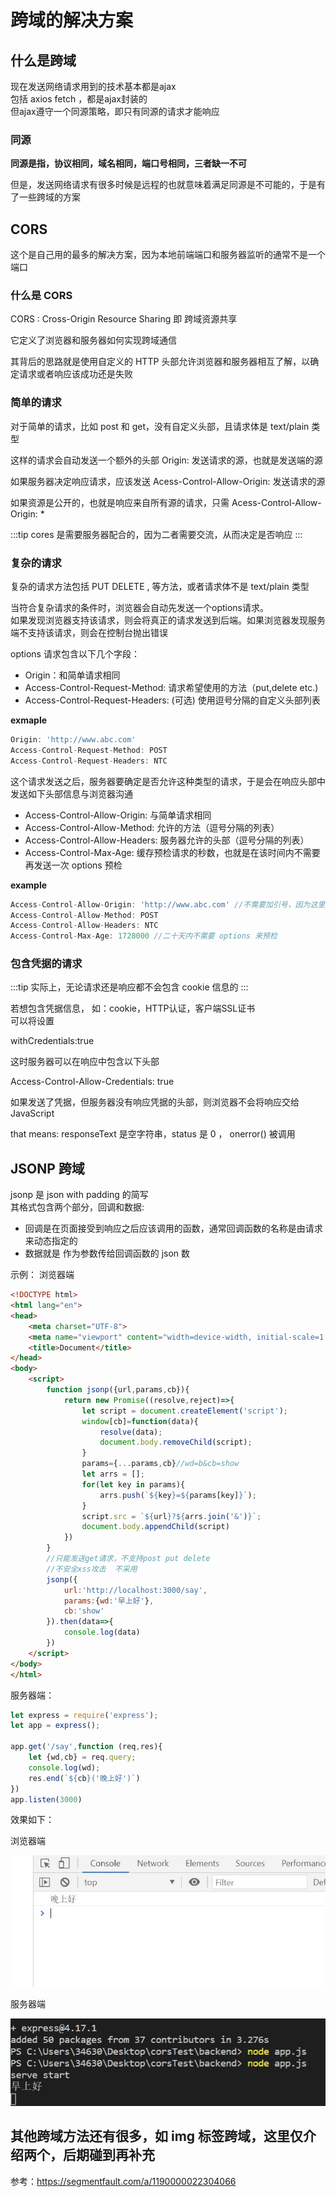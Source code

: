 # 跨域的解决方案
## 什么是跨域
现在发送网络请求用到的技术基本都是ajax    
包括 axios fetch ，都是ajax封装的    
但ajax遵守一个同源策略，即只有同源的请求才能响应    

### 同源
**同源是指，协议相同，域名相同，端口号相同，三者缺一不可**

但是，发送网络请求有很多时候是远程的也就意味着满足同源是不可能的，于是有了一些跨域的方案

## CORS
这个是自己用的最多的解决方案，因为本地前端端口和服务器监听的通常不是一个端口

### 什么是 CORS
CORS : Cross-Origin Resource Sharing 
即 跨域资源共享
    
它定义了浏览器和服务器如何实现跨域通信    

其背后的思路就是使用自定义的 HTTP 头部允许浏览器和服务器相互了解，以确定请求或者响应该成功还是失败

### 简单的请求

对于简单的请求，比如 post 和 get，没有自定义头部，且请求体是 text/plain 类型    

这样的请求会自动发送一个额外的头部 Origin: 发送请求的源，也就是发送端的源      

如果服务器决定响应请求，应该发送 Acess-Control-Allow-Origin: 发送请求的源

如果资源是公开的，也就是响应来自所有源的请求，只需 Acess-Control-Allow-Origin: *

:::tip
cores 是需要服务器配合的，因为二者需要交流，从而决定是否响应
:::

### 复杂的请求

复杂的请求方法包括 PUT DELETE , 等方法，或者请求体不是 text/plain 类型

当符合复杂请求的条件时，浏览器会自动先发送一个options请求。    
如果发现浏览器支持该请求，则会将真正的请求发送到后端。如果浏览器发现服务端不支持该请求，则会在控制台抛出错误

options 请求包含以下几个字段：    
* Origin：和简单请求相同
* Access-Control-Request-Method: 请求希望使用的方法（put,delete etc.)
* Access-Control-Request-Headers: (可选) 使用逗号分隔的自定义头部列表

**exmaple**
```js
Origin: 'http://www.abc.com'
Access-Control-Request-Method: POST
Access-Control-Request-Headers: NTC
```

这个请求发送之后，服务器要确定是否允许这种类型的请求，于是会在响应头部中发送如下头部信息与浏览器沟通
* Access-Control-Allow-Origin: 与简单请求相同
* Access-Control-Allow-Method: 允许的方法（逗号分隔的列表）
* Access-Control-Allow-Headers: 服务器允许的头部（逗号分隔的列表）
* Access-Control-Max-Age: 缓存预检请求的秒数，也就是在该时间内不需要再发送一次 options 预检

**example**
```js
Access-Control-Allow-Origin: 'http://www.abc.com' //不需要加引号，因为这里js代码连个斜杠是注释
Access-Control-Allow-Method: POST  
Access-Control-Allow-Headers: NTC
Access-Control-Max-Age: 1728000 //二十天内不需要 options 来预检
```
### 包含凭据的请求

:::tip
实际上，无论请求还是响应都不会包含 cookie 信息的
:::

若想包含凭据信息， 如：cookie，HTTP认证，客户端SSL证书    
可以将设置     

withCredentials:true

这时服务器可以在响应中包含以下头部      

Access-Control-Allow-Credentials: true    

如果发送了凭据，但服务器没有响应凭据的头部，则浏览器不会将响应交给 JavaScript    

that means: responseText 是空字符串，status 是 0 ， onerror() 被调用

## JSONP 跨域
jsonp 是 json with padding 的简写    
其格式包含两个部分，回调和数据:
* 回调是在页面接受到响应之后应该调用的函数，通常回调函数的名称是由请求来动态指定的
* 数据就是 作为参数传给回调函数的 json 数

示例：
浏览器端    

```html
<!DOCTYPE html>
<html lang="en">
<head>
    <meta charset="UTF-8">
    <meta name="viewport" content="width=device-width, initial-scale=1.0">
    <title>Document</title>
</head>
<body>
    <script>
        function jsonp({url,params,cb}){
            return new Promise((resolve,reject)=>{
                let script = document.createElement('script');
                window[cb]=function(data){
                    resolve(data);
                    document.body.removeChild(script);
                }
                params={...params,cb}//wd=b&cb=show
                let arrs = [];
                for(let key in params){
                    arrs.push(`${key}=${params[key]}`);
                }
                script.src = `${url}?${arrs.join('&')}`;
                document.body.appendChild(script)
            })
        }
        //只能发送get请求，不支持post put delete
        //不安全xss攻击  不采用
        jsonp({
            url:'http://localhost:3000/say',
            params:{wd:'早上好'},
            cb:'show'
        }).then(data=>{
            console.log(data)
        })
    </script>
</body>
</html>
```

服务器端：    

```js
let express = require('express');
let app = express();

app.get('/say',function (req,res){
    let {wd,cb} = req.query;
    console.log(wd);
    res.end(`${cb}('晚上好')`)
})
app.listen(3000)
```

效果如下：

浏览器端    

![browser](./assets/browserdata.jpg)

服务器端    

![server](./assets/servedata.jpg)


## 其他跨域方法还有很多，如 img 标签跨域，这里仅介绍两个，后期碰到再补充

参考：https://segmentfault.com/a/1190000022304066






